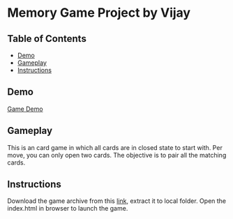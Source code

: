 # Memory Game Project by Vijay

## Table of Contents

* [Demo](#demo)
* [Gameplay](#gameplay)
* [Instructions](#instructions)

## Demo
[Game Demo](https://vjremo.github.io/fend-project-memory-game/)

## Gameplay

This is an card game in which all cards are in closed state to start with.
Per move, you can only open two cards.
The objective is to pair all the matching cards.

## Instructions

Download the game archive from this [link](https://github.com/vjremo/fend-project-memory-game/releases), extract it to local folder. 
Open the index.html in browser to launch the game. 
